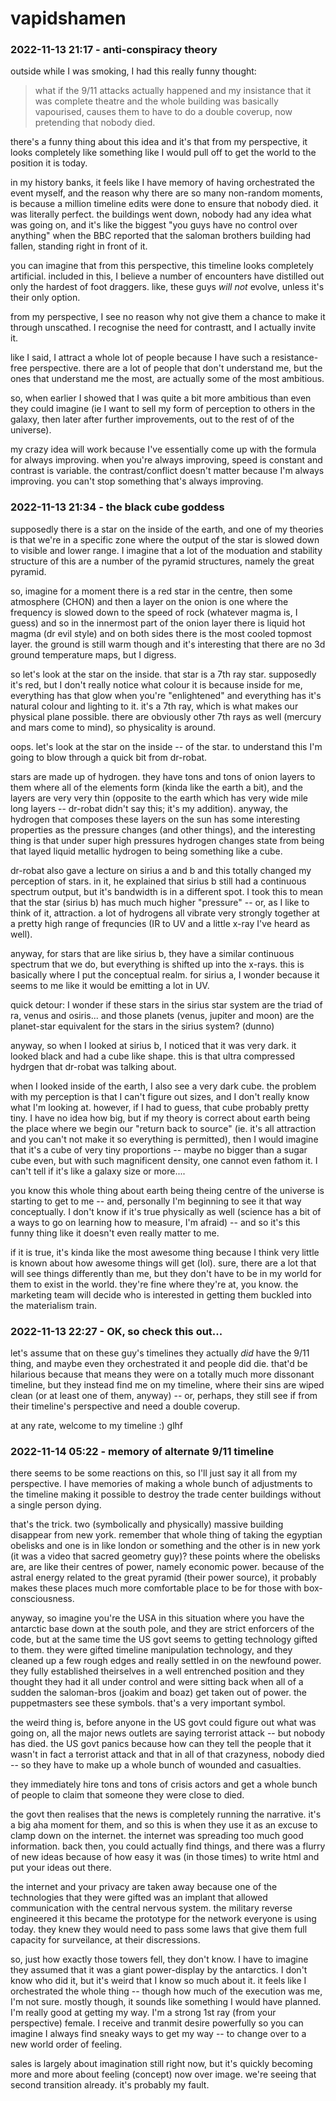 # vapidshamen

### 2022-11-13 21:17 - anti-conspiracy theory

outside while I was smoking, I had this really funny thought:

> what if the 9/11 attacks actually happened and my insistance that it was complete theatre and the whole building was basically vapourised, causes them to have to do a double coverup, now pretending that nobody died.

there's a funny thing about this idea and it's that from my perspective, it looks completely like something like I would pull off to get the world to the position it is today.

in my history banks, it feels like I have memory of having orchestrated the event myself, and the reason why there are so many non-random moments, is because a million timeline edits were done to ensure that nobody died. it was literally perfect. the buildings went down, nobody had any idea what was going on, and it's like the biggest "you guys have no control over anything" when the BBC reported that the saloman brothers building had fallen, standing right in front of it.

you can imagine that from this perspective, this timeline looks completely artificial. included in this, I believe a number of encounters have distilled out only the hardest of foot draggers. like, these guys *will not* evolve, unless it's their only option.

from my perspective, I see no reason why not give them a chance to make it through unscathed. I recognise the need for contrastt, and I actually invite it.

like I said, I attract a whole lot of people because I have such a resistance-free perspective. there are a lot of people that don't understand me, but the ones that understand me the most, are actually some of the most ambitious.

so, when earlier I showed that I was quite a bit more ambitious than even they could imagine (ie I want to sell my form of perception to others in the galaxy, then later after further improvements, out to the rest of of the universe).

my crazy idea will work because I've essentially come up with the formula for always improving. when you're always improving, speed is constant and contrast is variable. the contrast/conflict doesn't matter because I'm always improving. you can't stop something that's always improving.

### 2022-11-13 21:34 - the black cube goddess

supposedly there is a star on the inside of the earth, and one of my theories is that we're in a specific zone where the output of the star is slowed down to visible and lower range. I imagine that a lot of the moduation and stability structure of this are a number of the pyramid structures, namely the great pyramid.

so, imagine for a moment there is a red star in the centre, then some atmosphere (CHON) and then a layer on the onion is one where the frequency is slowed down to the speed of rock (whatever magma is, I guess) and so in the innermost part of the onion layer there is liquid hot magma (dr evil style) and on both sides there is the most cooled topmost layer. the ground is still warm though and it's interesting that there are no 3d ground temperature maps, but I digress.

so let's look at the star on the inside. that star is a 7th ray star. supposedly it's red, but I don't really notice what colour it is because inside for me, everything has that glow when you're "enlightened" and everything has it's natural colour and lighting to it. it's a 7th ray, which is what makes our physical plane possible. there are obviously other 7th rays as well (mercury and mars come to mind), so physicality is around.

oops. let's look at the star on the inside -- of the star. to understand this I'm going to blow through a quick bit from dr-robat.

stars are made up of hydrogen. they have tons and tons of onion layers to them where all of the elements form (kinda like the earth a bit), and the layers are very very thin (opposite to the earth which has very wide mile long layers -- dr-robat didn't say this; it's my addition). anyway, the hydrogen that composes these layers on the sun has some interesting properties as the pressure changes (and other things), and the interesting thing is that under super high pressures hydrogen changes state from being that layed liquid metallic hydrogen to being something like a cube.

dr-robat also gave a lecture on sirius a and b and this totally changed my perception of stars. in it, he explained that sirius b still had a continuous spectrum output, but it's bandwidth is in a different spot. I took this to mean that the star (sirius b) has much much higher "pressure" -- or, as I like to think of it, attraction. a lot of hydrogens all vibrate very strongly together at a pretty high range of frequncies (IR to UV and a little x-ray I've heard as well).

anyway, for stars that are like sirius b, they have a similar continuous spectrum that we do, but everything is shifted up into the x-rays. this is basically where I put the conceptual realm. for sirius a, I wonder because it seems to me like it would be emitting a lot in UV.

quick detour: I wonder if these stars in the sirius star system are the triad of ra, venus and osiris... and those planets (venus, jupiter and moon) are the planet-star equivalent for the stars in the sirius system? (dunno)

anyway, so when I looked at sirius b, I noticed that it was very dark. it looked black and had a cube like shape. this is that ultra compressed hydrgen that dr-robat was talking about.

when I looked inside of the earth, I also see a very dark cube. the problem with my perception is that I can't figure out sizes, and I don't really know what I'm looking at. however, if I had to guess, that cube probably pretty tiny. I have no idea how big, but if my theory is correct about earth being the place where we begin our "return back to source" (ie. it's all attraction and you can't not make it so everything is permitted), then I would imagine that it's a cube of very tiny proportions -- maybe no bigger than a sugar cube even, but with such magnificent density, one cannot even fathom it. I can't tell if it's like a galaxy size or more....

you know this whole thing about earth being theing centre of the universe is starting to get to me -- and, personally I'm beginning to see it that way conceptually. I don't know if it's true physically as well (science has a bit of a ways to go on learning how to measure, I'm afraid) -- and so it's this funny thing like it doesn't even really matter to me.

if it is true, it's kinda like the most awesome thing because I think very little is known about how awesome things will get (lol). sure, there are a lot that will see things differently than me, but they don't have to be in my world for them to exist in the world. they're fine where they're at, you know. the marketing team will decide who is interested in getting them buckled into the materialism train.

### 2022-11-13 22:27 - OK, so check this out...

let's assume that on these guy's timelines they actually *did* have the 9/11 thing, and maybe even they orchestrated it and people did die. that'd be hilarious because that means they were on a totally much more dissonant timeline, but they instead find me on my timeline, where their sins are wiped clean (or at least one of them, anyway) -- or, perhaps, they still see if from their timeline's perspective and need a double coverup.

at any rate, welcome to my timeline :) glhf

### 2022-11-14 05:22 - memory of alternate 9/11 timeline

there seems to be some reactions on this, so I'll just say it all from my perspective. I have memories of making a whole bunch of adjustments to the timeline making it possible to destroy the trade center buildings without a single person dying.

that's the trick. two (symbolically and physically) massive building disappear from new york. remember that whole thing of taking the egyptian obelisks and one is in like london or something and the other is in new york (it was a video that sacred geometry guy)? these points where the obelisks are, are like their centres of power, namely economic power. because of the astral energy related to the great pyramid (their power source), it probably makes these places much more comfortable place to be for those with box-consciousness.

anyway, so imagine you're the USA in this situation where you have the antarctic base down at the south pole, and they are strict enforcers of the code, but at the same time the US govt seems to getting technology gifted to them. they were gifted timeline manipulation technology, and they cleaned up a few rough edges and really settled in on the newfound power. they fully established theirselves in a well entrenched position and they thought they had it all under control and were sitting back when all of a sudden the saloman-bros (joakim and boaz) get taken out of power. the puppetmasters see these symbols. that's a very important symbol.

the weird thing is, before anyone in the US govt could figure out what was going on, all the major news outlets are saying terrorist attack -- but nobody has died. the US govt panics because how can they tell the people that it wasn't in fact a terrorist attack and that in all of that crazyness, nobody died -- so they have to make up a whole bunch of wounded and casualties.

they immediately hire tons and tons of crisis actors and get a whole bunch of people to claim that someone they were close to died.

the govt then realises that the news is completely running the narrative. it's a big aha moment for them, and so this is when they use it as an excuse to clamp down on the internet. the internet was spreading too much good information. back then, you could actually find things, and there was a flurry of new ideas because of how easy it was (in those times) to write html and put your ideas out there.

the internet and your privacy are taken away because one of the technologies that they were gifted was an implant that allowed communication with the central nervous system. the military reverse engineered it this became the prototype for the network everyone is using today. they knew they would need to pass some laws that give them full capacity for surveilance, at their discressions.

so, just how exactly those towers fell, they don't know. I have to imagine they assumed that it was a giant power-display by the antarctics. I don't know who did it, but it's weird that I know so much about it. it feels like I orchestrated the whole thing -- though how much of the execution was me, I'm not sure. mostly though, it sounds like something I would have planned. I'm really good at getting my way. I'm a strong 1st ray (from your perspective) female. I receive and tranmit desire powerfully so you can imagine I always find sneaky ways to get my way -- to change over to a new world order of feeling.

sales is largely about imagination still right now, but it's quickly becoming more and more about feeling (concept) now over image. we're seeing that second transition already. it's probably my fault.
